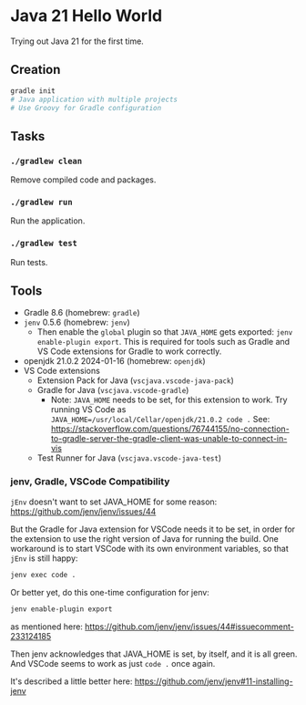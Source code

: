 # Java 21 Hello World

Trying out Java 21 for the first time.

## Creation

```sh
gradle init
# Java application with multiple projects
# Use Groovy for Gradle configuration
```

## Tasks

### `./gradlew clean`

Remove compiled code and packages.

### `./gradlew run`

Run the application.

### `./gradlew test`

Run tests.

## Tools

- Gradle 8.6 (homebrew: `gradle`)
- `jenv` 0.5.6 (homebrew: `jenv`)
  - Then enable the `global` plugin so that `JAVA_HOME` gets exported: `jenv enable-plugin export`.
    This is required for tools such as Gradle and VS Code extensions for Gradle to work correctly.
- openjdk 21.0.2 2024-01-16 (homebrew: `openjdk`)
- VS Code extensions
  - Extension Pack for Java (`vscjava.vscode-java-pack`)
  - Gradle for Java (`vscjava.vscode-gradle`)
    - Note: `JAVA_HOME` needs to be set, for this extension to work.  Try running VS Code as
      `JAVA_HOME=/usr/local/Cellar/openjdk/21.0.2 code .`  See:
      <https://stackoverflow.com/questions/76744155/no-connection-to-gradle-server-the-gradle-client-was-unable-to-connect-in-vis>
  - Test Runner for Java (`vscjava.vscode-java-test`)

### jenv, Gradle, VSCode Compatibility

`jEnv` doesn't want to set JAVA_HOME for some reason: <https://github.com/jenv/jenv/issues/44>

But the Gradle for Java extension for VSCode needs it to be set, in order for the extension to use
the right version of Java for running the build.  One workaround is to start VSCode with its own environment variables, so that `jEnv` is still happy:

```sh
jenv exec code .
```

Or better yet, do this one-time configuration for jenv:

```sh
jenv enable-plugin export
```

as mentioned here: <https://github.com/jenv/jenv/issues/44#issuecomment-233124185>

Then jenv acknowledges that JAVA_HOME is set, by itself, and it is all green.  And VSCode seems to
work as just `code .` once again.

It's described a little better here: <https://github.com/jenv/jenv#11-installing-jenv>
